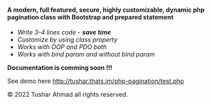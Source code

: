 #### A modern, full featured, secure, highly customizable, dynamic php pagination class with Bootstrap and prepared statement
* *Write 3-4 lines code - **save time***
* *Customize by using class property*
* *Works with OOP and PDO both*
* *Works with bind param and without bind param* 

**Documentation is comming soon !!!**

See demo here <a href="https://tushar.thats.im/php-pagination/test.php" target="_blank">http://tushar.thats.im/php-pagination/test.php</a>

&copy; 2022 Tushar Ahmad all rights reserved.
